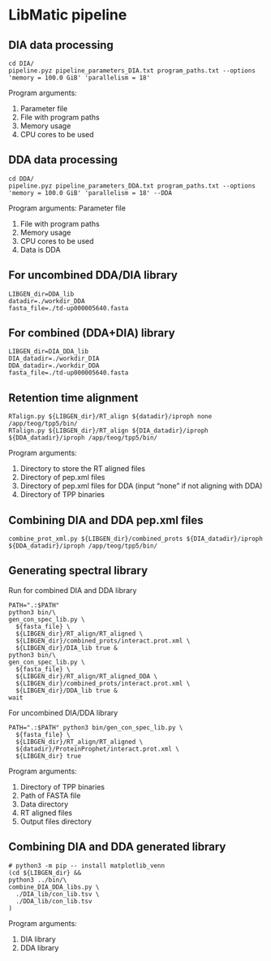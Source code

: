 # LibMatic pipeline
## DIA data processing
```
cd DIA/
pipeline.pyz pipeline_parameters_DIA.txt program_paths.txt --options 'memory = 100.0 GiB' 'parallelism = 18'
```
Program arguments:
1. Parameter file
2. File with program paths
3. Memory usage
4. CPU cores to be used
## DDA data processing
```
cd DDA/
pipeline.pyz pipeline_parameters_DDA.txt program_paths.txt --options 'memory = 100.0 GiB' 'parallelism = 18' --DDA
```
Program arguments:
Parameter file
1. File with program paths
2. Memory usage
3. CPU cores to be used
4. Data is DDA

## For uncombined DDA/DIA library
```
LIBGEN_dir=DDA_lib
datadir=./workdir_DDA
fasta_file=./td-up000005640.fasta
```
## For combined (DDA+DIA) library
```
LIBGEN_dir=DIA_DDA_lib
DIA_datadir=./workdir_DIA
DDA_datadir=./workdir_DDA
fasta_file=./td-up000005640.fasta
```

## Retention time alignment
```
RTalign.py ${LIBGEN_dir}/RT_align ${datadir}/iproph none /app/teog/tpp5/bin/
RTalign.py ${LIBGEN_dir}/RT_align ${DIA_datadir}/iproph ${DDA_datadir}/iproph /app/teog/tpp5/bin/
```

Program arguments:
1. Directory to store the RT aligned files
2. Directory of pep.xml files
3. Directory of pep.xml files for DDA (input “none” if not aligning with DDA)
4. Directory of TPP binaries

## Combining DIA and DDA pep.xml files
```
combine_prot_xml.py ${LIBGEN_dir}/combined_prots ${DIA_datadir}/iproph ${DDA_datadir}/iproph /app/teog/tpp5/bin/
```
## Generating spectral library
Run for combined DIA and DDA library
```
PATH=".:$PATH"
python3 bin/\
gen_con_spec_lib.py \
  ${fasta_file} \
  ${LIBGEN_dir}/RT_align/RT_aligned \
  ${LIBGEN_dir}/combined_prots/interact.prot.xml \
  ${LIBGEN_dir}/DIA_lib true &
python3 bin/\
gen_con_spec_lib.py \
  ${fasta_file} \
  ${LIBGEN_dir}/RT_align/RT_aligned_DDA \
  ${LIBGEN_dir}/combined_prots/interact.prot.xml \
  ${LIBGEN_dir}/DDA_lib true &
wait
```
For uncombined DIA/DDA library
```
PATH=".:$PATH" python3 bin/gen_con_spec_lib.py \
  ${fasta_file} \
  ${LIBGEN_dir}/RT_align/RT_aligned \
  ${datadir}/ProteinProphet/interact.prot.xml \
  ${LIBGEN_dir} true
```
Program arguments:
1. Directory of TPP binaries
2. Path of FASTA file
3. Data directory
4. RT aligned files
5. Output files directory



## Combining DIA and DDA generated library
```
# python3 -m pip -- install matplotlib_venn
(cd ${LIBGEN_dir} && 
python3 ../bin/\
combine_DIA_DDA_libs.py \
  ./DIA_lib/con_lib.tsv \
  ./DDA_lib/con_lib.tsv
)
```
Program arguments:
1. DIA library
2. DDA library
